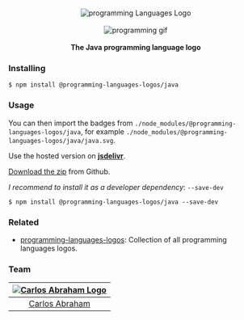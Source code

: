 <p align="center">
    <br>
    <img src="https://cdn.jsdelivr.net/npm/@programming-languages-logos/java@0.0.0/java_256x256.png" alt="programming Languages Logo">
    <br>
    <br>
    <img src="https://cdn.abranhe.com/projects/porgramming-languages-logos/logo.svg" alt="programming gif">
    <br>
    <br>
    <b>The Java programming language logo</b>
</p>

### Installing

```
$ npm install @programming-languages-logos/java
```

### Usage

You can then import the badges from `./node_modules/@programming-languages-logos/java`, for example `./node_modules/@programming-languages-logos/java/java.svg`.

 Use the hosted version on
 [**jsdelivr**](https://www.jsdelivr.com/package/npm/@programming-languages-logos/java).

[Download the zip](https://github.com/abranhe/programming-languages-logos/releases/latest) from Github.


*I recommend to install it as a developer dependency*:  `--save-dev`

```
$ npm install @programming-languages-logos/java --save-dev
```

### Related

- [programming-languages-logos][all]: Collection of all programming languages logos.

### Team

|[![Carlos Abraham Logo][abranhe-img]][abranhe]|
| :-: |
| [Carlos Abraham][abranhe] |

<!------------- Some links ----------------->
[abranhe]: https://github.com/abranhe
[abranhe-img]: https://avatars3.githubusercontent.com/u/21347264?s=50
[all]: https://github.com/abranhe/programming-languages-logos
